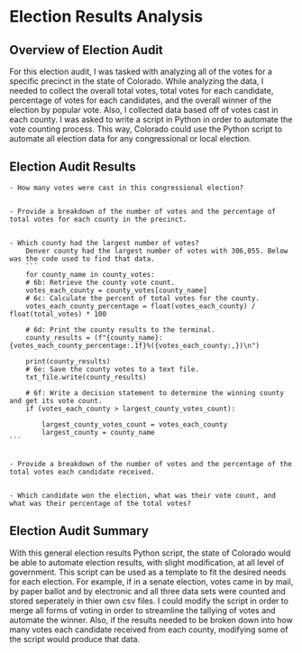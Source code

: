 # Election Results Analysis

## Overview of Election Audit

For this election audit, I was tasked with analyzing all of the votes for a specific precinct in the state of Colorado.
While analyzing the data, I needed to collect the overall total votes, total votes for each candidate, percentage of votes for each candidates,
and the overall winner of the election by popular vote.  Also, I collected data based off of votes cast in each county.  I was asked
to write a script in Python in order to automate the vote counting process. This way, Colorado could use the Python script 
to automate all election data for any congressional or local election. 
	

## Election Audit Results
	- How many votes were cast in this congressional election?


	- Provide a breakdown of the number of votes and the percentage of total votes for each county in the precinct.


	- Which county had the largest number of votes?
		Denver county had the largest number of votes with 306,055. Below was the code used to find that data.
		```
		for county_name in county_votes:
        # 6b: Retrieve the county vote count.
        votes_each_county = county_votes[county_name]
        # 6c: Calculate the percent of total votes for the county.
        votes_each_county_percentage = float(votes_each_county) / float(total_votes) * 100

        # 6d: Print the county results to the terminal.
        county_results = (f"{county_name}: {votes_each_county_percentage:.1f}%({votes_each_county:,})\n")

        print(county_results)
        # 6e: Save the county votes to a text file.
        txt_file.write(county_results)

        # 6f: Write a decision statement to determine the winning county and get its vote count.
        if (votes_each_county > largest_county_votes_count):

            largest_county_votes_count = votes_each_county
            largest_county = county_name
	```


	- Provide a breakdown of the number of votes and the percentage of the total votes each candidate received.


	- Which candidate won the election, what was their vote count, and what was their percentage of the total votes?

## Election Audit Summary

With this general election results Python script, the state of Colorado would be able to automate election results, with slight modification,
at all level of government.  This script can be used as a template to fit the desired needs for each election.  For example, if in a senate election,
votes came in by mail, by paper ballot and by electronic and all three data sets were counted and stored seperately in thier own csv files. I
could modify the script in order to merge all forms of voting in order to streamline the tallying of votes and automate the winner. Also,
if the results needed to be broken down into how many votes each candidate received from each county, modifying some of the script would produce
that data.